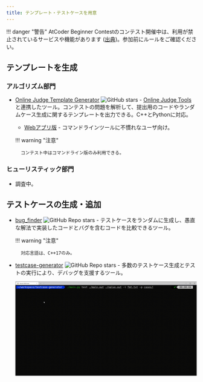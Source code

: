 ```yaml
---
title: テンプレート・テストケースを用意
---
```


!!! danger "警告"
    AtCoder Beginner Contestのコンテスト開催中は、利用が禁止されているサービスや機能があります ([出典](https://info.atcoder.jp/entry/llm-abc-rules-ja))。参加前にルールをご確認ください。

## テンプレートを生成

### アルゴリズム部門

- [Online Judge Template Generator](https://github.com/online-judge-tools/template-generator) ![GitHub stars](https://img.shields.io/github/stars/online-judge-tools/template-generator?style=plastic) - [Online Judge Tools](https://github.com/online-judge-tools/oj)と連携したツール。コンテストの問題を解析して、提出用のコードやランダムケース生成に関するテンプレートを出力できる。C++とPythonに対応。
    - [Webアプリ版](https://online-judge-tools.github.io/template-generator-webapp/) - コマンドラインツールに不慣れなユーザ向け。

    !!! warning "注意"

        コンテスト中はコマンドライン版のみ利用できる。

### ヒューリスティック部門

- 調査中。

## テストケースの生成・追加

- [bug_finder](https://github.com/Eug1ena/bug_finder) ![GitHub Repo stars](https://img.shields.io/github/stars/Eug1ena/bug_finder?style=plastic) - テストケースをランダムに生成し、愚直な解法で実装したコードとバグを含むコードを比較できるツール。

    !!! warning "注意"

        対応言語は、C++17のみ。

- [testcase-generator](https://github.com/naskya/testcase-generator) ![GitHub Repo stars](https://img.shields.io/github/stars/naskya/testcase-generator?style=plastic) - 多数のテストケース生成とテストの実行により、デバッグを支援するツール。

    <div align="center">
      <img loading = "lazy" src="../../images/cli/testcase_generator.gif" alt="testcase generator">
    </div>
